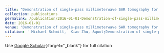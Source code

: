 ```yaml
---
title: "Demonstration of single-pass millimeterwave SAR tomography for forest volumes"
collection: publications
permalink: /publication/2016-01-01-Demonstration-of-single-pass-millimeterwave-SAR-tomography-for-forest-volumes
date: 2016-01-01
venue: 'Demonstration of single-pass millimeterwave SAR tomography for forest volumes'
citation: ' Michael Schmitt,  Xiao Zhu, &quot;Demonstration of single-pass millimeterwave SAR tomography for forest volumes.&quot; Demonstration of single-pass millimeterwave SAR tomography for forest volumes, 2016.'
---
```

Use [Google Scholar](https://scholar.google.com/scholar?q=Demonstration+of+single+pass+millimeterwave+SAR+tomography+for+forest+volumes){:target="_blank"} for full citation
